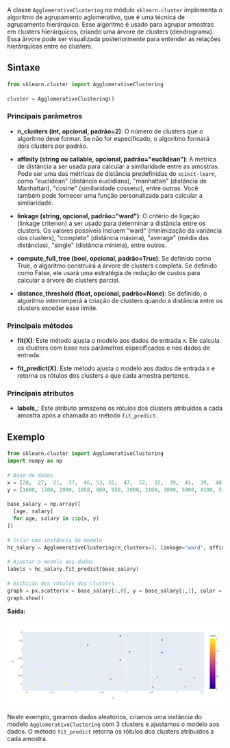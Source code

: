 A classe `AgglomerativeClustering` no módulo `sklearn.cluster` implementa o algoritmo de agrupamento aglomerativo, que é uma técnica de agrupamento hierárquico. Esse algoritmo é usado para agrupar amostras em clusters hierárquicos, criando uma árvore de clusters (dendrograma). Essa árvore pode ser visualizada posteriormente para entender as relações hierárquicas entre os clusters.

## Sintaxe

```python
from sklearn.cluster import AgglomerativeClustering

cluster = AgglomerativeClustering()
```

### Principais parâmetros

- **n_clusters (int, opcional, padrão=2)**: O número de clusters que o algoritmo deve formar. Se não for especificado, o algoritmo formará dois clusters por padrão.

- **affinity (string ou callable, opcional, padrão="euclidean")**: A métrica de distância a ser usada para calcular a similaridade entre as amostras. Pode ser uma das métricas de distância predefinidas do `scikit-learn`, como "euclidean" (distância euclidiana), "manhattan" (distância de Manhattan), "cosine" (similaridade cosseno), entre outras. Você também pode fornecer uma função personalizada para calcular a similaridade.

- **linkage (string, opcional, padrão="ward")**: O critério de ligação (linkage criterion) a ser usado para determinar a distância entre os clusters. Os valores possíveis incluem "ward" (minimização da variância dos clusters), "complete" (distância máxima), "average" (média das distâncias), "single" (distância mínima), entre outros.

- **compute_full_tree (bool, opcional, padrão=True)**: Se definido como True, o algoritmo construirá a árvore de clusters completa. Se definido como False, ele usará uma estratégia de redução de custos para calcular a árvore de clusters parcial.

- **distance_threshold (float, opcional, padrão=None)**: Se definido, o algoritmo interromperá a criação de clusters quando a distância entre os clusters exceder esse limite.

### Principais métodos

- **fit(X)**: Este método ajusta o modelo aos dados de entrada `X`. Ele calcula os clusters com base nos parâmetros especificados e nos dados de entrada.

- **fit_predict(X)**: Este método ajusta o modelo aos dados de entrada `X` e retorna os rótulos dos clusters a que cada amostra pertence.

### Principais atributos

- **labels_**: Este atributo armazena os rótulos dos clusters atribuídos a cada amostra após a chamada ao método `fit_predict`.

## Exemplo

```python
from sklearn.cluster import AgglomerativeClustering
import numpy as np

# Base de dados
x = [20,  27,  21,  37,  46, 53, 55,  47,  52,  32,  39,  41,  39,  48,  48]
y = [1000, 1200, 2900, 1850, 900, 950, 2000, 2100, 3000, 5900, 4100, 5100, 7000, 5000, 6500]

base_salary = np.array([
  [age, salary]
  for age, salary in zip(x, y)
])

# Criar uma instância do modelo
hc_salary = AgglomerativeClustering(n_clusters=3, linkage="ward", affinity="euclidean")

# Ajustar o modelo aos dados
labels = hc_salary.fit_predict(base_salary)

# Exibição dos rótulos dos clusters
graph = px.scatter(x = base_salary[:,0], y = base_salary[:,1], color = labels)
graph.show()
```

**Saída:**

![](./assets/exemplo-labels-agrupamento-hierarquico.png)

Neste exemplo, geramos dados aleatórios, criamos uma instância do modelo `AgglomerativeClustering` com 3 clusters e ajustamos o modelo aos dados. O método `fit_predict` retorna os rótulos dos clusters atribuídos a cada amostra.